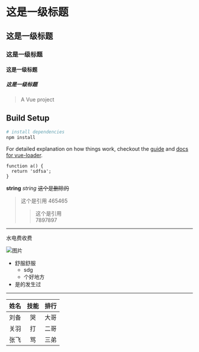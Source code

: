 # 这是一级标题
## 这是一级标题
### 这是一级标题
#### 这是一级标题
##### 这是一级标题

> A Vue project

## Build Setup

``` bash
# install dependencies
npm install
```

For detailed explanation on how things work, checkout the [guide](http://vuejs-templates.github.io/webpack/) and [docs for vue-loader](http://vuejs.github.io/vue-loader).

```
function a() {
  return 'sdfsa';
}
```

**string** *string* ~~这个是删除的~~

> 这个是引用
465465
>> 这个是引用<br/>
7897897

---
水电费收费

![图片](http://webutf.com/img/helloweba.png)

- 舒服舒服
	- sdg
	- 个好地方
- 是的发生过

---

|姓名|技能|排行|
|:--:|:--:|:--:|
|刘备|哭 |大哥|
|关羽|打 |二哥|
|张飞|骂   |三弟|
